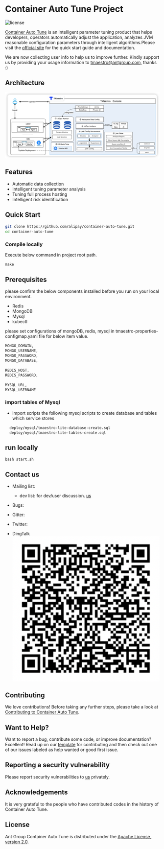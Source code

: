 # Container Auto Tune Project

![license](https://img.shields.io/badge/license-Apache--2.0-green.svg)

[Container Auto Tune](https://www.opentrs.com/tmaestro/home) is an intelligent parameter tuning product that helps developers, operators automatically adjust the application, analyzes JVM reasonable configuration parameters through intelligent algorithms.Please visit the [official site](https://www.opentrs.com/tmaestro/home) for the quick start guide and documentation.

We are now collecting user info to help us to improve further. Kindly support us by providing your usage information to tmaestro@antgroup.com, thanks :)

## Architecture

![Architecture](docs/logo/architecture.png)

## Features

* Automatic data collection
* Intelligent tuning parameter analysis
* Tuning full process hosting
* Intelligent risk identification

## Quick Start

```bash
git clone https://github.com/alipay/container-auto-tune.git
cd container-auto-tune
```

### Compile locally
Execute below command in project root path.
```shell
make
```

## Prerequisites

please confirm the below components installed before you run on your local environment.
* Redis
* MongoDB
* Mysql
* kubectl

please set configurations of mongoDB, redis, mysql in tmaestro-properties-configmap.yaml file for below item value.
  ```text
  MONGO_DOMAIN,
  MONGO_USERNAME,
  MONGO_PASSWORD,
  MONGO_DATABASE,
  
  REDIS_HOST,
  REDIS_PASSWORD,
  
  MYSQL_URL,
  MYSQL_USERNAME
  ```

### import tables of Mysql
* import scripts the following mysql scripts to create database and tables which service stores
```text
  deploy/mysql/tmaestro-lite-database-create.sql
  deploy/mysql/tmaestro-lite-tables-create.sql
```

## run locally
```text
bash start.sh
```

## Contact us

* Mailing list:
    * dev list: for dev/user discussion. [us](mailto:tmaestro@antgroup.com)

* Bugs:
* Gitter:
* Twitter:
* DingTalk   
  ![DingTalk](docs/logo/DingTalk-QR-code.png)

## Contributing

We love contributions! Before taking any further steps, please take a look at [Contributing to Container Auto Tune](./CONTRIBUTING.md).

## Want to Help?

Want to report a bug, contribute some code, or improve documentation? Excellent! Read up on our [template](XX) for contributing and then check out one of our issues labeled as help wanted or good first issue.

## Reporting a security vulnerability

Please report security vulnerabilities to [us](mailto:tmaestro@antgroup.com) privately.

## Acknowledgements
It is very grateful to the people who have contributed codes in the history of Container Auto Tune.

## License

Ant Group Container Auto Tune is distributed under the [Apache License, version 2.0](http://www.apache.org/licenses/LICENSE-2.0.html).